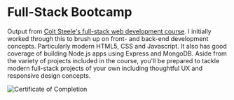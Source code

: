 # Full-Stack Bootcamp

Output from [Colt Steele's full-stack web development course](https://www.udemy.com/the-web-developer-bootcamp).
I initially worked through this to brush up on front- and back-end development concepts.  Particularly modern
HTML5, CSS and Javascript. It also has good coverage of building Node.js apps using Express and MongoDB. Aside
from the variety of projects included in the course, you'll be prepared to tackle modern full-stack projects
of your own including thoughtful UX and responsive design concepts.

![Certificate of Completion](https://gitlab.com/deadlysyn/fullstackbootcamp/raw/43b5e4c0e74d55a63ad322cad4f23177eb99bd46/cert.jpg)
